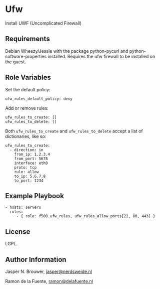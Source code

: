 Ufw
========

Install UWF (Uncomplicated Firewall)

Requirements
------------

Debian Wheezy/Jessie with the package python-pycurl and python-software-properties installed.
Requires the ufw firewall to be installed on the guest.

Role Variables
--------------

Set the default policy:

    ufw_rules_default_policy: deny

Add or remove rules:

    ufw_rules_to_create: []
    ufw_rules_to_delete: []

Both `ufw_rules_to_create` and `ufw_rules_to_delete` accept a list of dictionaries, like so:

    ufw_rules_to_create:
      - direction: in
        from_ip: 1.2.3.4
        from_port: 5678
        interface: eth0
        proto: tcp
        rule: allow
        to_ip: 5.6.7.8
        to_port: 1234

Example Playbook
-------------------------

    - hosts: servers
      roles:
         - { role: f500.ufw_rules, ufw_rules_allow_ports[22, 80, 443] }

License
-------

LGPL.

Author Information
------------------

Jasper N. Brouwer, jasper@nerdsweide.nl

Ramon de la Fuente, ramon@delafuente.nl
